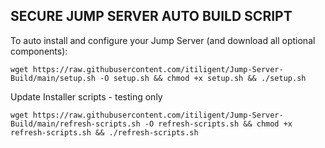 
## SECURE JUMP SERVER AUTO BUILD SCRIPT
To auto install and configure your Jump Server (and download all optional components):

    wget https://raw.githubusercontent.com/itiligent/Jump-Server-Build/main/setup.sh -O setup.sh && chmod +x setup.sh && ./setup.sh
    
  Update Installer scripts - testing only 
    
    wget https://raw.githubusercontent.com/itiligent/Jump-Server-Build/main/refresh-scripts.sh -O refresh-scripts.sh && chmod +x refresh-scripts.sh && ./refresh-scripts.sh
